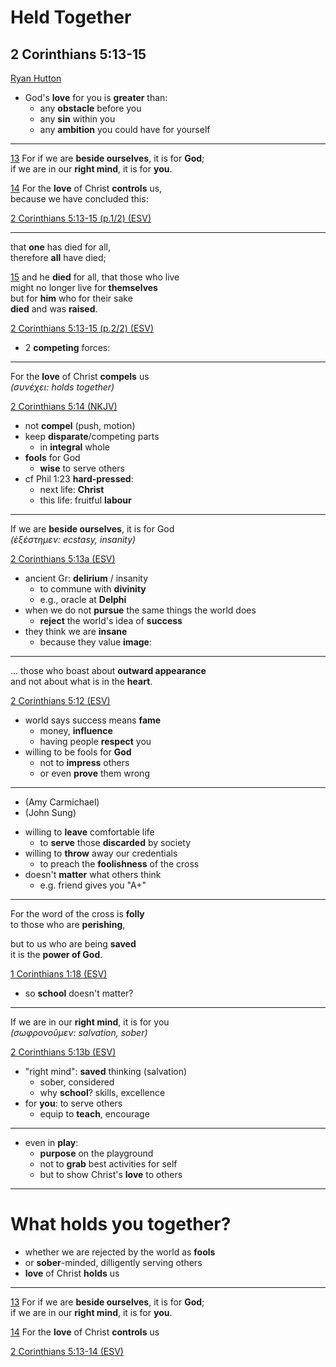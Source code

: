 <!-- .slide: <%= bg("unsplash-Jztmx9yqjBw-stars.jpg") %> id="title" -->
# Held Together
## 2 Corinthians 5:13-15

[Ryan Hutton](https://unsplash.com/photos/Jztmx9yqjBw "caption")

>>>
+ God's **love** for you is **greater** than:
  + any **obstacle** before you
  + any **sin** within you
  + any **ambition** you could have for yourself

---
[13](# "ref")
For if we are **beside ourselves**, it is for **God**; <br>
if we are in our **right mind**, it is for **you**.

[14](# "ref")
For the **love** of Christ **controls** us,  <br>
because we have concluded this:

[2 Corinthians 5:13-15 (p.1/2) (ESV)](# "ref")

---
that **one** has died for all,  <br>
therefore **all** have died; 

[15](# "ref")
and he **died** for all, that those who live  <br>
might no longer live for **themselves**  <br>
but for **him** who for their sake  <br>
**died** and was **raised**.

[2 Corinthians 5:13-15 (p.2/2) (ESV)](# "ref")

>>>
+ 2 **competing** forces:

---
For the **love** of Christ **compels** us <br>
<i>(*συνέχει*: holds together)</i>

[2 Corinthians 5:14 (NKJV)](# "ref")

>>>
+ not **compel** (push, motion)
+ keep **disparate**/competing parts 
  + in **integral** whole
+ **fools** for God
  + **wise** to serve others
+ cf Phil 1:23 **hard-pressed**:
  + next life: **Christ**
  + this life: fruitful **labour**

---
If we are **beside ourselves**, it is for God <br>
<i>(*ἐξέστημεν*: ecstasy, insanity)</i>

[2 Corinthians 5:13a (ESV)](# "ref")

>>>
+ ancient Gr: **delirium** / insanity
  + to commune with **divinity**
  + e.g., oracle at **Delphi**
+ when we do not **pursue** the same things the world does
  + **reject** the world's idea of **success**
+ they think we are **insane**
  + because they value **image**:

---
... those who boast about **outward appearance** <br>
and not about what is in the **heart**.

[2 Corinthians 5:12 (ESV)](# "ref")

>>>
+ world says success means **fame**
  + money, **influence**
  + having people **respect** you
+ willing to be fools for **God**
  + not to **impress** others
  + or even **prove** them wrong

---
+ (Amy Carmichael)
+ (John Sung)

>>>
+ willing to **leave** comfortable life
  + to **serve** those **discarded** by society
+ willing to **throw** away our credentials
  + to preach the **foolishness** of the cross
+ doesn't **matter** what others think
  + e.g. friend gives you "A+"

---
For the word of the cross is **folly** <br>
to those who are **perishing**, 

but to us who are being **saved** <br>
it is the **power of God**.

[1 Corinthians 1:18 (ESV)](# "ref")

>>>
+ so **school** doesn't matter? 

---
If we are in our **right mind**, it is for you<br>
<i>(*σωφρονοῦμεν*: salvation, sober)</i>

[2 Corinthians 5:13b (ESV)](# "ref")

>>>
+ "right mind": **saved** thinking (salvation)
  + sober, considered
  + why **school**? skills, excellence
+ for **you**: to serve others
  + equip to **teach**, encourage

---

>>>
+ even in **play**:
  + **purpose** on the playground
  + not to **grab** best activities for self
  + but to show Christ's **love** to others


---
<!-- .slide: data-background="white" -->
# What **holds** you together? 

>>>
+ whether we are rejected by the world as **fools**
+ or **sober**-minded, dilligently serving others
+ **love** of Christ **holds** us

---
[13](# "ref")
For if we are **beside ourselves**, it is for **God**; <br>
if we are in our **right mind**, it is for **you**.

[14](# "ref")
For the **love** of Christ **controls** us

[2 Corinthians 5:13-14 (ESV)](# "ref")

